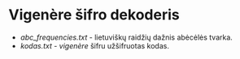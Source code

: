 # Vigenère šifro dekoderis
* *abc_frequencies.txt* - lietuviškų raidžių dažnis abėcėlės tvarka.
* *kodas.txt* - *vigenère* šifru užšifruotas kodas.